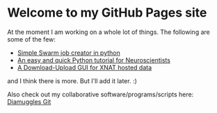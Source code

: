 # Welcome to my GitHub Pages site
At the moment I am working on a whole lot of things. The following are some of the few:

* [Simple Swarm job creator in python](http://git.diamuggles.com/simple-python-swarm)
* [An easy and quick Python tutorial for Neuroscientists](http://sanket-git.diamuggles.com/Python-for-Neuroscientists/)
* [A Download-Upload GUI for XNAT hosted data](http://sanket-git.diamuggles.com/XnatDUI)

and I think there is more. But I'll add it later. :)


Also check out my collaborative software/programs/scripts here: [Diamuggles Git](http://git.diamuggles.com)

